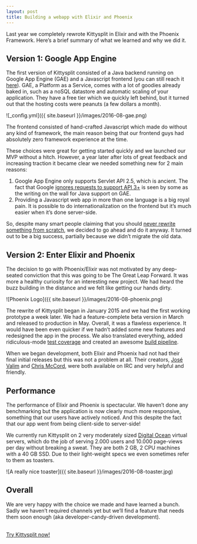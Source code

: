 ```yaml
---
layout: post
title: Building a webapp with Elixir and Phoenix
---
```


Last year we completely rewrote Kittysplit in Elixir and with the Phoenix Framework. Here’s a brief summary of what we learned and why we did it.

## Version 1: Google App Engine
The first version of Kittysplit consisted of a Java backend running on Google App Engine (GAE) and a Javascript frontend (you can still reach it [here](http://old.kittysplit.com/)). GAE, a Platform as a Service, comes with a lot of goodies already baked in, such as a noSQL datastore and automatic scaling of your application. They have a free tier which we quickly left behind, but it turned out that the hosting costs were peanuts (a few dollars a month).

![_config.yml]({{ site.baseurl }}/images/2016-08-gae.png)

The frontend consisted of hand-crafted Javascript which made do without any kind of framework, the main reason being that our frontend guys had absolutely zero framework experience at the time.

These choices were great for getting started quickly and we launched our MVP without a hitch. However, a year later after lots of great feedback and increasing traction it became clear we needed something new for 2 main reasons:

1. Google App Engine only supports Servlet API 2.5, which is ancient. The fact that Google [ignores requests to support API 3+](https://code.google.com/p/googleappengine/issues/detail?id=3091) is seen by some as the writing on the wall for Java support on GAE.
2. Providing a Javascript web app in more than one language is a big royal pain. It is possible to do internationalization on the frontend but it’s much easier when it’s done server-side.

So, despite many smart people claiming that you should [never rewrite something from scratch](http://www.joelonsoftware.com/articles/fog0000000069.html), we decided to go ahead and do it anyway. It turned out to be a big success, partially because we didn’t migrate the old data.

## Version 2: Enter Elixir and Phoenix
The decision to go with Phoenix/Elixir was not motivated by any deep-seated conviction that this was going to be The Great Leap Forward. It was more a healthy curiosity for an interesting new project.  We had heard the buzz building in the distance and we felt like getting our hands dirty.

![Phoenix Logo]({{ site.baseurl }}/images/2016-08-phoenix.png)

The rewrite of Kittysplit began in January 2015 and we had the first working prototype a week later. We had a feature-complete beta version in March and released to production in May. Overall, it was a flawless experience. It would have been even quicker if we hadn’t added some new features and redesigned the app in the process. We also translated everything, added ridiculous-mode [test coverage](https://cucumber.io/) and created an awesome [build pipeline](https://jenkins.io/).

When we began development, both Elixir and Phoenix had not had their final initial releases but this was not a problem at all. Their creators, [José Valim](https://twitter.com/josevalim) and [Chris McCord](https://twitter.com/chris_mccord), were both available on IRC and very helpful and friendly.

## Performance
The performance of Elixir and Phoenix is spectacular. We haven’t done any benchmarking but the application is now clearly much more responsive, something that our users have actively noticed. And this despite the fact that our app went from being client-side to server-side!

We currently run Kittysplit on 2 very moderately sized [Digital Ocean](https://www.digitalocean.com/?refcode=b300ef2a9cbc) virtual servers, which do the job of serving 2.000 users and 10.000 page-views per day without breaking a sweat. They are both 2 GB, 2 CPU machines with a 40 GB SSD. Due to their light-weight specs we even sometimes refer to them as toasters.

![A really nice toaster]({{ site.baseurl }}/images/2016-08-toaster.jpg)

## Overall
We are very happy with the choice we made and have learned a bunch. Sadly we haven’t required channels yet but we’ll find a feature that needs them soon enough (aka developer-candy-driven development).

<div class="text-center">
<br>
<a href="https://kittysplit.com/en/new" class="btn btn-lg btn-primary btn-start" >Try Kittysplit now!</a>
<br><br>
</div>
